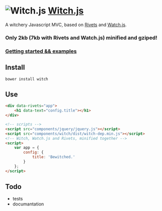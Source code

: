 ![Witch.js](http://eyy.github.io/witch/img/icon.png)&nbsp;[Witch.js](http://eyy.github.io/witch/)
=======

A witchery Javascript MVC, based on [Rivets](http://rivetsjs.com/) and [Watch.js](http://qix.github.io/watch.js/).

### Only 2kb (7kb with Rivets and Watch.js) minified and gziped!
### [Getting started && examples](http://eyy.github.io/witch/)

Install
-------
`bower install witch`

Use
---
```html
<div data-rivets="app">
    <h1 data-text="config.title"></h1>
</div>

<!-- scripts -->
<script src="components/jquery/jquery.js"></script>
<script src="components/witch/dist/witch-dep.min.js"></script>
<!-- Witch, Watch.js and Rivets, minified together -->
<script>
    var app = {
        config: {
            title: 'Bewitched.'
        }
    };
</script>
```

Todo
----
- tests
- documantation
